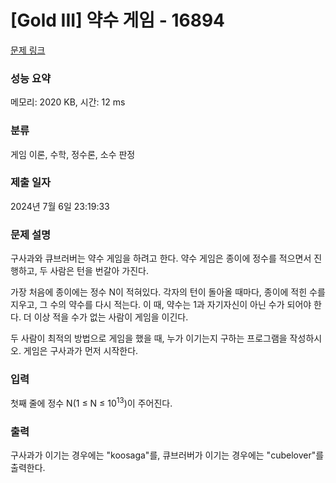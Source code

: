 # [Gold III] 약수 게임 - 16894 

[문제 링크](https://www.acmicpc.net/problem/16894) 

### 성능 요약

메모리: 2020 KB, 시간: 12 ms

### 분류

게임 이론, 수학, 정수론, 소수 판정

### 제출 일자

2024년 7월 6일 23:19:33

### 문제 설명

<p>구사과와 큐브러버는 약수 게임을 하려고 한다. 약수 게임은 종이에 정수를 적으면서 진행하고, 두 사람은 턴을 번갈아 가진다.</p>

<p>가장 처음에 종이에는 정수 N이 적혀있다. 각자의 턴이 돌아올 때마다, 종이에 적힌 수를 지우고, 그 수의 약수를 다시 적는다. 이 때, 약수는 1과 자기자신이 아닌 수가 되어야 한다. 더 이상 적을 수가 없는 사람이 게임을 이긴다.</p>

<p>두 사람이 최적의 방법으로 게임을 했을 때, 누가 이기는지 구하는 프로그램을 작성하시오. 게임은 구사과가 먼저 시작한다.</p>

### 입력 

 <p>첫째 줄에 정수 N(1 ≤ N ≤ 10<sup>13</sup>)이 주어진다.</p>

### 출력 

 <p>구사과가 이기는 경우에는 "koosaga"를, 큐브러버가 이기는 경우에는 "cubelover"를 출력한다.</p>

